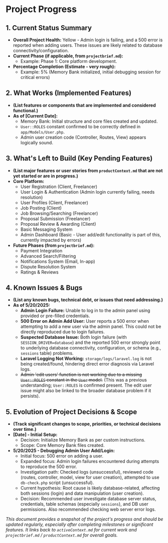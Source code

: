 # Project Progress

## 1. Current Status Summary

*   **Overall Project Health:** Yellow - Admin login is failing, and a 500 error is reported when adding users. These issues are likely related to database connectivity/configuration.
*   **Current Phase (if applicable, from `projectbrief.md`):**
    *   Example: Phase 1: Core platform development.
*   **Percentage Completion (Estimate - very rough):**
    *   Example: 5% (Memory Bank initialized, initial debugging session for critical errors)

## 2. What Works (Implemented Features)

*   **(List features or components that are implemented and considered functional.)**
*   **As of [Current Date]:**
    *   Memory Bank: Initial structure and core files created and updated.
    *   `User::ROLES` constant confirmed to be correctly defined in `app/Models/User.php`.
    *   Admin user creation code (Controller, Routes, View) appears logically sound.

## 3. What's Left to Build (Key Pending Features)

*   **(List major features or user stories from `productContext.md` that are not yet started or are in progress.)**
*   **Core Platform:**
    *   User Registration (Client, Freelancer)
    *   User Login & Authentication (Admin login currently failing, needs resolution)
    *   User Profiles (Client, Freelancer)
    *   Job Posting (Client)
    *   Job Browsing/Searching (Freelancer)
    *   Proposal Submission (Freelancer)
    *   Proposal Review & Awarding (Client)
    *   Basic Messaging System
    *   Admin Dashboard (Basic - User add/edit functionality is part of this, currently impacted by errors)
*   **Future Phases (from `projectbrief.md`):**
    *   Payment Integration
    *   Advanced Search/Filtering
    *   Notifications System (Email, In-app)
    *   Dispute Resolution System
    *   Ratings & Reviews

## 4. Known Issues & Bugs

*   **(List any known bugs, technical debt, or issues that need addressing.)**
*   **As of 5/20/2025:**
    *   **Admin Login Failure:** Unable to log in to the admin panel using provided or pre-filled credentials.
    *   **500 Error on Admin Add User:** User reports a 500 error when attempting to add a new user via the admin panel. This could not be directly reproduced due to login failures.
    *   **Suspected Database Issue:** Both login failure (with `SESSION_DRIVER=database`) and the reported 500 error strongly point to underlying database connectivity, configuration, or schema (e.g., `sessions` table) problems.
    *   **Laravel Logging Not Working:** `storage/logs/laravel.log` is not being created/found, hindering direct error diagnosis via Laravel logs.
    *   ~~Admin 'edit users' function is not working due to a missing `User::ROLES` constant in the `User` model.~~ (This was a previous understanding; `User::ROLES` is confirmed present. The edit user issue might also be linked to the broader database problem if it persists).

## 5. Evolution of Project Decisions & Scope

*   **(Track significant changes to scope, priorities, or technical decisions over time.)**
*   **[Date] - Initial Setup:**
    *   Decision: Initialize Memory Bank as per custom instructions.
    *   Scope: Core Memory Bank files created.
*   **5/20/2025 - Debugging Admin User Add/Login:**
    *   Initial focus: 500 error on adding a user.
    *   Expanded focus: Admin login failures encountered during attempts to reproduce the 500 error.
    *   Investigation path: Checked logs (unsuccessful), reviewed code (routes, controller, model, view for user creation), attempted to use `db-check.php` script (unsuccessful).
    *   Current hypothesis: Root cause is likely database-related, affecting both sessions (login) and data manipulation (user creation).
    *   Decision: Recommended user investigate database server status, credentials, table schemas (especially `sessions`), and DB user permissions. Also recommended checking web server error logs.

*This document provides a snapshot of the project's progress and should be updated regularly, especially after completing milestones or significant features. It links back to `activeContext.md` for current work and `projectbrief.md` / `productContext.md` for overall goals.*
